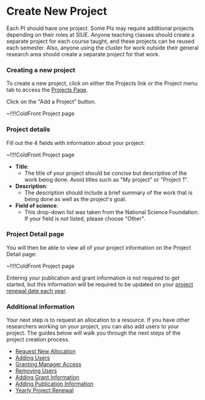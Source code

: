 # Create New Project

Each PI should have one project. Some PIs may require additional projects depending on their roles at SIUE. Anyone teaching classes should create a separate project for each course taught, and these projects can be reused each semester. Also, anyone using the cluster for work outside their general research area should create a separate project for that work.

### Creating a new project

To create a new project, click on either the Projects link or the Project menu tab to access the [Projects Page](https://coldfront.hpc.siue.edu/project/).

Click on the "Add a Project" button.

~!!!!ColdFront Project page

### Project details

Fill out the 4 fields with information about your project:

~!!!!ColdFront Project page

- **Title**:
  - The title of your project should be concise but descriptive of the work being done. Avoid titles such as "My project" or "Project 1".
- **Description**:
  - The description should include a brief summary of the work that is being done as well as the project's goal.
- **Field of science**:
  - This drop-down list was taken from the National Science Foundation. If your field is not listed, please choose "Other".

<!-- ### Billing information

~!!!!ColdFront Project page

The fields in the Billing section are automatically filled from the billing information associated with your account as a PI. If this information hasn't been added to your account previously, you will need to complete the fields yourself. See the Adding Billing Information user guide for instructions. Billing information must be inputted to create your project, but you will only be billed if your project utilizes paid resources (e.g., project storage in excess of the 1 TB you receive for free).

After inputting billing information, click the "Save" button. -->

### Project Detail page

You will then be able to view all of your project information on the Project Detail page:

~!!!!ColdFront Project page

Entering your publication and grant information is not required to get started, but this information will be required to be updated on your [project renewal date each year](user_guides/yearly-project-renewal.md).

### Additional information

Your next step is to request an allocation to a resource. If you have other researchers working on your project, you can also add users to your project. The guides below will walk you through the next steps of the project creation process.

- [Request New Allocation](user_guides/request-new-allocation.md)
- [Adding Users](user_guides/adding-user.md)
- [Granting Manager Access](user_guides/granting-manager-access.md)
- [Removing Users](user_guides/removing-users.md)
- [Adding Grant Information](user_guides/managing-grant-information.md)
- [Adding Publication Information](user_guides/managing-publication-information.md)
- [Yearly Project Renewal](user_guides/yearly-project-renewal.md)
